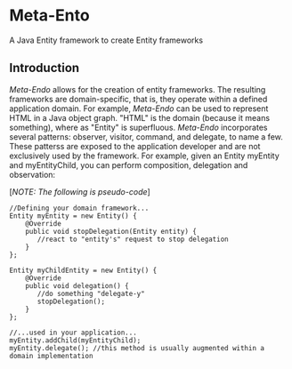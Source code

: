 # Meta-Ento
A Java Entity framework to create Entity frameworks

## Introduction
*Meta-Endo* allows for the creation of entity frameworks. The resulting frameworks are domain-specific, that is, they operate within a defined application domain. For example, *Meta-Endo* can be used to represent HTML in a Java object graph. "HTML" is the domain (because it means something), where as "Entity" is superfluous. 
*Meta-Endo* incorporates several patterns: observer, visitor, command, and delegate, to name a few. These patterss are exposed to the application developer and are not exclusively used by the framework. For example, given an Entity myEntity and myEntityChild, you can perform composition, delegation and observation:

[*NOTE: The following is pseudo-code*]
```
//Defining your domain framework...
Entity myEntity = new Entity() {
    @Override
    public void stopDelegation(Entity entity) {
       //react to "entity's" request to stop delegation
    }
};

Entity myChildEntity = new Entity() {
    @Override
    public void delegation() {
       //do something "delegate-y"
       stopDelegation();
    }
};

//...used in your application...
myEntity.addChild(myEntityChild);
myEntity.delegate(); //this method is usually augmented within a domain implementation
```
